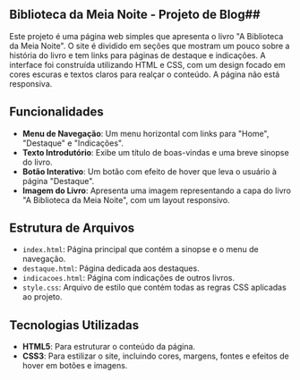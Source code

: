 ## Biblioteca da Meia Noite - Projeto de Blog##

Este projeto é uma página web simples que apresenta o livro "A Biblioteca da Meia Noite". O site é dividido em seções que mostram um pouco sobre a história do livro e tem links para páginas de destaque e indicações. A interface foi construída utilizando HTML e CSS, com um design focado em cores escuras e textos claros para realçar o conteúdo. A página não está responsiva.

## Funcionalidades

- **Menu de Navegação**: Um menu horizontal com links para "Home", "Destaque" e "Indicações".
- **Texto Introdutório**: Exibe um título de boas-vindas e uma breve sinopse do livro.
- **Botão Interativo**: Um botão com efeito de hover que leva o usuário à página "Destaque".
- **Imagem do Livro**: Apresenta uma imagem representando a capa do livro "A Biblioteca da Meia Noite", com um layout responsivo.
  
## Estrutura de Arquivos

- `index.html`: Página principal que contém a sinopse e o menu de navegação.
- `destaque.html`: Página dedicada aos destaques.
- `indicacoes.html`: Página com indicações de outros livros.
- `style.css`: Arquivo de estilo que contém todas as regras CSS aplicadas ao projeto.

## Tecnologias Utilizadas

- **HTML5**: Para estruturar o conteúdo da página.
- **CSS3**: Para estilizar o site, incluindo cores, margens, fontes e efeitos de hover em botões e imagens.

